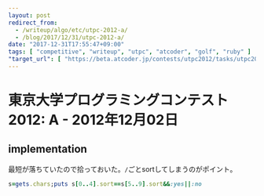 ```yaml
---
layout: post
redirect_from:
  - /writeup/algo/etc/utpc-2012-a/
  - /blog/2017/12/31/utpc-2012-a/
date: "2017-12-31T17:55:47+09:00"
tags: [ "competitive", "writeup", "utpc", "atcoder", "golf", "ruby" ]
"target_url": [ "https://beta.atcoder.jp/contests/utpc2012/tasks/utpc2012_01" ]
---
```


# 東京大学プログラミングコンテスト2012: A - 2012年12月02日

## implementation

最短が落ちていたので拾っておいた。`/`ごとsortしてしまうのがポイント。

``` ruby
s=gets.chars;puts s[0..4].sort==s[5..9].sort&&:yes||:no
```
